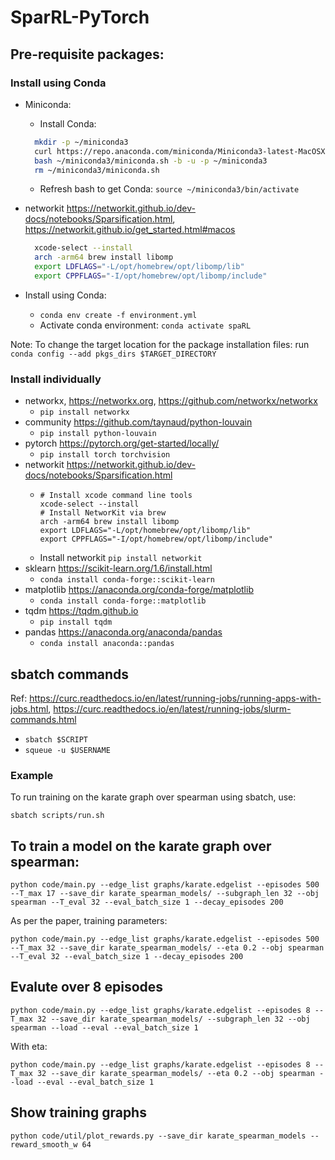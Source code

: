 # SparRL-PyTorch


## Pre-requisite packages:

### Install using Conda
* Miniconda:
  * Install Conda:
  ```bash
    mkdir -p ~/miniconda3
    curl https://repo.anaconda.com/miniconda/Miniconda3-latest-MacOSX-arm64.sh -o ~/miniconda3/miniconda.sh
    bash ~/miniconda3/miniconda.sh -b -u -p ~/miniconda3
    rm ~/miniconda3/miniconda.sh
  ```
  * Refresh bash to get Conda: `source ~/miniconda3/bin/activate`
* networkit https://networkit.github.io/dev-docs/notebooks/Sparsification.html, https://networkit.github.io/get_started.html#macos

  ```bash
    xcode-select --install
    arch -arm64 brew install libomp
    export LDFLAGS="-L/opt/homebrew/opt/libomp/lib"
    export CPPFLAGS="-I/opt/homebrew/opt/libomp/include"
  ```
* Install using Conda:
  * `conda env create -f environment.yml`
  * Activate conda environment: ` conda activate spaRL      `

Note: To change the target location for the package installation files: run `conda config --add pkgs_dirs $TARGET_DIRECTORY`

### Install individually
* networkx, https://networkx.org, https://github.com/networkx/networkx
  * `pip install networkx`
* community https://github.com/taynaud/python-louvain
  * `pip install python-louvain`
* pytorch https://pytorch.org/get-started/locally/
  * `pip install torch torchvision`
* networkit https://networkit.github.io/dev-docs/notebooks/Sparsification.html
  * ```commandline 
    # Install xcode command line tools 
    xcode-select --install
    # Install NetworKit via brew 
    arch -arm64 brew install libomp
    export LDFLAGS="-L/opt/homebrew/opt/libomp/lib"
    export CPPFLAGS="-I/opt/homebrew/opt/libomp/include"
    ```
  * Install networkit `pip install networkit`
* sklearn https://scikit-learn.org/1.6/install.html
  * `conda install conda-forge::scikit-learn`
* matplotlib https://anaconda.org/conda-forge/matplotlib
  * `conda install conda-forge::matplotlib`
* tqdm https://tqdm.github.io
  * `pip install tqdm`
* pandas https://anaconda.org/anaconda/pandas
  * `conda install anaconda::pandas`

## sbatch commands
Ref:
https://curc.readthedocs.io/en/latest/running-jobs/running-apps-with-jobs.html, https://curc.readthedocs.io/en/latest/running-jobs/slurm-commands.html

* `sbatch $SCRIPT`
* `squeue -u $USERNAME`

### Example
To run training on the karate graph over spearman using sbatch, use: 
```commandline
sbatch scripts/run.sh
```

## To train a model on the karate graph over spearman:
```code
python code/main.py --edge_list graphs/karate.edgelist --episodes 500 --T_max 17 --save_dir karate_spearman_models/ --subgraph_len 32 --obj spearman --T_eval 32 --eval_batch_size 1 --decay_episodes 200
```

As per the paper, training parameters:
```code
python code/main.py --edge_list graphs/karate.edgelist --episodes 500 --T_max 32 --save_dir karate_spearman_models/ --eta 0.2 --obj spearman --T_eval 32 --eval_batch_size 1 --decay_episodes 200
```
## Evalute over 8 episodes
```code
python code/main.py --edge_list graphs/karate.edgelist --episodes 8 --T_max 32 --save_dir karate_spearman_models/ --subgraph_len 32 --obj spearman --load --eval --eval_batch_size 1
```
With eta:
```code
python code/main.py --edge_list graphs/karate.edgelist --episodes 8 --T_max 32 --save_dir karate_spearman_models/ --eta 0.2 --obj spearman --load --eval --eval_batch_size 1
```
## Show training graphs
```code
python code/util/plot_rewards.py --save_dir karate_spearman_models --reward_smooth_w 64
```


